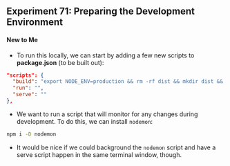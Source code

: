 ## Experiment 71: Preparing the Development Environment

#### New to Me
- To run this locally, we can start by adding a few new scripts to **package.json** (to be built out):
```json
"scripts": {
  "build": "export NODE_ENV=production && rm -rf dist && mkdir dist && rollup -c",
  "run": "",
  "serve": ""
},
```
- We want to run a script that will monitor for any changes during development. To do this, we can install `nodemon`:
```sh
npm i -D nodemon
```
- It would be nice if we could background the `nodemon` script and have a serve script happen in the same terminal window, though.